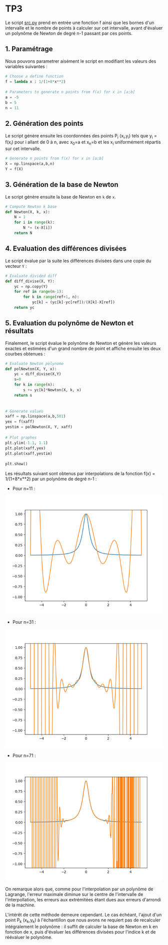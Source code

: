 # TP3

Le script [src.py](https://github.com/LelayJ-ESIEE/4I/blob/master/Sciences_Ingenieur/SI1-Algebre_avance/TP3/src.py) prend en entrée une fonction f ainsi que les bornes d'un intervalle et le nombre de points à calculer sur cet intervalle, avant d'évaluer un polynôme de Newton de degré n-1 passant par ces points.

## 1. Paramétrage

Nous pouvons parametrer aisément le script en modifiant les valeurs des variables suivantes :

```py
# Choose a define function
f = lambda x : 1/(1+8*x**2)

# Parameters to generate n points from f(x) for x in [a;b]
a = -5
b = 5
n = 11
```

## 2. Génération des points

Le script génère ensuite les coordonnées des points P<sub>i</sub> (x<sub>i</sub>,y<sub>i</sub>) tels que y<sub>i</sub> = f(x<sub>i</sub>) pour i allant de 0 à n, avec x<sub>0</sub>=a et x<sub>n</sub>=b et les x<sub>i</sub> uniformément répartis sur cet intervalle.

```py
# Generate n points from f(x) for x in [a;b]
X = np.linspace(a,b,n)
Y = f(X)
```

## 3. Génération de la base de Newton

Le script génère ensuite la base de Newton en `k` de `x`.

```py
# Compute Newton k base
def Newton(X, k, x):
    N = 1
    for i in range(k):
        N *= (x-X[i])
    return N
```

## 4. Evaluation des différences divisées

Le script évalue par la suite les différences divisées dans une copie du vecteur `Y` :

```py
# Evaluate divided diff
def diff_divise(X, Y):
    yc = np.copy(Y)
    for ref in range(n-1):
        for k in range(ref+1, n):
            yc[k] = (yc[k]-yc[ref])/(X[k]-X[ref])
    return yc
```

## 5. Evaluation du polynôme de Newton et résultats

Finalement, le script évalue le polynôme de Newton et génère les valeurs exactes et estimées d'un grand nombre de point et affiche ensuite les deux courbes obtenues :

```py
# Evaluate Newton polynome
def polNewton(X, Y, x):
    yc = diff_divise(X,Y)
    s=0
    for k in range(n):
        s += yc[k]*Newton(X, k, x)
    return s


# Generate values
xaff = np.linspace(a,b,501)
yex = f(xaff)
yestim = polNewton(X, Y, xaff)

# Plot graphes
plt.ylim(-1.1, 1.1)
plt.plot(xaff,yex)
plt.plot(xaff,yestim)

plt.show()
```

Les résultats suivant sont obtenus par interpolations de la fonction f(x) = 1/(1+8*x**2) par un polynôme de degré n-1 :

* Pour n=11 :

<p align="center">
<img src="./images/Figure_11.png">
</p>

* Pour n=31 :

<p align="center">
<img src="./images/Figure_31.png">
</p>

* Pour n=71 :

<p align="center">
<img src="./images/Figure_71.png">
</p>

On remarque alors que, comme pour l'interpolation par un polynôme de Lagrange, l'erreur maximale diminue sur le centre de l'intervalle de l'interpollation, les erreurs aux extrémitées étant dues aux erreurs d'arrondi de la machine.

L'intérêt de cette méthode demeure cependant. Le cas échéant, l'ajout d'un point P<sub>k</sub> (x<sub>k</sub>,y<sub>k</sub>) à l'échantillon que nous avons ne requiert pas de recalculer intégralement le polynôme : il suffit de calculer la base de Newton en k en fonction de x, puis d'évaluer les différences divisées pour l'indice k et de réévaluer le polynôme.